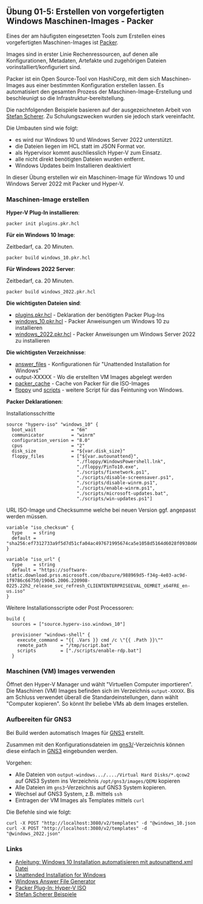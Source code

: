 ## Übung 01-5: Erstellen von vorgefertigten Windows Maschinen-Images - Packer

Eines der am häufigsten eingesetzten Tools zum Erstellen eines vorgefertigten Maschinen-Images ist [Packer](). 

Images sind in erster Linie Rechenressourcen, auf denen alle Konfigurationen, Metadaten, Artefakte und zugehörigen Dateien vorinstalliert/konfiguriert sind. 

Packer ist ein Open Source-Tool von HashiCorp, mit dem sich Maschinen-Images aus einer bestimmten Konfiguration erstellen lassen. Es automatisiert den gesamten Prozess der Maschinen-Image-Erstellung und beschleunigt so die Infrastruktur-bereitstellung. 

Die nachfolgenden Beispiele basieren auf der ausgezeichneten Arbeit von [Stefan Scherer](https://github.com/StefanScherer/packer-windows). Zu Schulungszwecken wurden sie jedoch stark vereinfacht.

Die Umbauten sind wie folgt:
* es wird nur Windows 10 und Windows Server 2022 unterstützt.
* die Dateien liegen im HCL statt im JSON Format vor.
* als Hypervisor kommt auschliesslich Hyper-V zum Einsatz.
* alle nicht direkt benötigten Dateien wurden entfernt.
* Windows Updates beim Installieren deaktiviert

In dieser Übung erstellen wir ein Maschinen-Image für Windows 10 und Windows Server 2022 mit Packer und Hyper-V. 

### Maschinen-Image erstellen

**Hyper-V Plug-In installieren**:

    packer init plugins.pkr.hcl
    
**Für ein Windows 10 Image**:

Zeitbedarf, ca. 20 Minuten.
    
    packer build windows_10.pkr.hcl
    
**Für Windows 2022 Server**:

Zeitbedarf, ca. 20 Minuten.

    packer build windows_2022.pkr.hcl
    
**Die wichtigsten Dateien sind**:
* [plugins.pkr.hcl](plugins.pkr.hcl) - Deklaration der benötigten Packer Plug-Ins
* [windows_10.pkr.hcl](windows_10.pkr.hcl) - Packer Anweisungen um Windows 10 zu installieren
* [windows_2022.pkr.hcl](windows_2022.pkr.hcl) - Packer Anweisungen um Windows Server 2022 zu installieren

**Die wichtigsten Verzeichnisse**:
* [answer_files](answer_files/) - Konfigurationen für "Unattended Installation for Windows"
* output-XXXXX - Wo die erstellten VM Images abgelegt werden
* [packer_cache](packer_cache/) - Cache von Packer für die ISO-Images
* [floppy](floppy/) und [scripts](scripts/) - weitere Script für das Feintuning von Windows.  

**Packer Deklarationen**:

Installationsschritte 

    source "hyperv-iso" "windows_10" {
      boot_wait             = "6m"
      communicator          = "winrm"
      configuration_version = "8.0"
      cpus                  = "2"
      disk_size             = "${var.disk_size}"
      floppy_files          = ["${var.autounattend}", 
                              "./floppy/WindowsPowershell.lnk", 
                              "./floppy/PinTo10.exe", 
                              "./scripts/fixnetwork.ps1", 
                              "./scripts/disable-screensaver.ps1", 
                              "./scripts/disable-winrm.ps1", 
                              "./scripts/enable-winrm.ps1", 
                              "./scripts/microsoft-updates.bat", 
                              "./scripts/win-updates.ps1"]
                                          
URL ISO-Image und Checksumme welche bei neuen Version ggf. angepasst werden müssen.

    variable "iso_checksum" {
      type    = string
      default = "sha256:ef7312733a9f5d7d51cfa04ac497671995674ca5e1058d5164d6028f0938d668"
    }
    
    variable "iso_url" {
      type    = string
      default = "https://software-static.download.prss.microsoft.com/dbazure/988969d5-f34g-4e03-ac9d-1f9786c66750/19045.2006.220908-0225.22h2_release_svc_refresh_CLIENTENTERPRISEEVAL_OEMRET_x64FRE_en-us.iso"
    }    
    
Weitere Installationsscripte oder Post Processoren:   

    build {
      sources = ["source.hyperv-iso.windows_10"]
    
      provisioner "windows-shell" {
        execute_command = "{{ .Vars }} cmd /c \"{{ .Path }}\""
        remote_path     = "/tmp/script.bat"
        scripts         = ["./scripts/enable-rdp.bat"]
      }
   
### Maschinen (VM) Images verwenden

Öffnet den Hyper-V Manager und wählt "Virtuellen Computer importieren". Die Maschinen (VM) Images befinden sich im Verzeichnis `output-XXXXX`.
Bis am Schluss verwendet überall die Standardeinstellungen, dann wählt "Computer kopieren". So könnt Ihr beliebe VMs ab dem Images erstellen.    
    
### Aufbereiten für GNS3

Bei Build werden automatisch Images für [GNS3](https://www.gns3.com/) erstellt.

Zusammen mit den Konfigurationsdateien im [gns3/](gns3/)-Verzeichnis können diese einfach in [GNS3](https://www.gns3.com/) eingebunden werden.

Vorgehen:
* Alle Dateien von `output-windows.../..../Virtual Hard Disks/*.qcow2` auf GNS3 System ins Verzeichnis `/opt/gns3/images/QEMU` kopieren
* Alle Dateien im `gns3`-Verzeichnis auf GNS3 System kopieren.
* Wechsel auf GNS3 System, z.B. mittels `ssh`
* Eintragen der VM Images als Templates mittels `curl`

Die Befehle sind wie folgt:

    curl -X POST "http://localhost:3080/v2/templates" -d "@windows_10.json
    curl -X POST "http://localhost:3080/v2/templates" -d "@windows_2022.json"

### Links

* [Anleitung: Windows 10 Installation automatisieren mit autounattend.xml Datei](https://www.youtube.com/watch?v=ChOR0BgGdIA)
* [Unattended Installation for Windows](https://developer.hashicorp.com/packer/guides/automatic-operating-system-installs/autounattend_windows)
* [Windows Answer File Generator](https://www.windowsafg.com/win10x86_x64_uefi.html)
* [Packer Plug-In: Hyper-V ISO](https://developer.hashicorp.com/packer/integrations/hashicorp/hyperv/latest/components/builder/iso)
* [Stefan Scherer Beispiele](https://github.com/StefanScherer/packer-windows)
